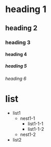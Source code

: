 # heading 1
## heading 2
### heading 3
#### heading 4
##### heading 5
###### heading 6

# list
- list1
  - nest1-1
    - list1-1-1
    - list1-1-2
  - nest1-2
- list2
